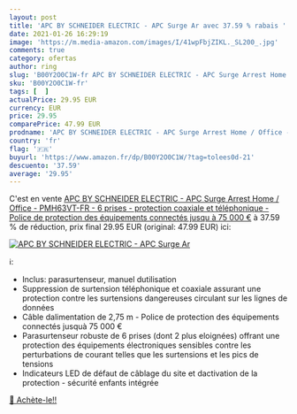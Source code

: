 ```yaml
---
layout: post
title: 'APC BY SCHNEIDER ELECTRIC - APC Surge Ar avec 37.59 % rabais '
date: 2021-01-26 16:29:19
image: 'https://m.media-amazon.com/images/I/41wpFbjZIKL._SL200_.jpg'
comments: true
category: ofertas
author: ring
slug: 'B00Y2O0C1W-fr APC BY SCHNEIDER ELECTRIC - APC Surge Arrest Home / Office...'
sku: 'B00Y2O0C1W-fr'
tags: [  ]
actualPrice: 29.95 EUR
currency: EUR
price: 29.95
comparePrice: 47.99 EUR
prodname: 'APC BY SCHNEIDER ELECTRIC - APC Surge Arrest Home / Office - PMH63VT-FR - 6 prises - protection coaxiale et téléphonique - Police de protection des équipements connectés jusqu à 75 000 €'
country: 'fr'
flag: '🇫🇷'
buyurl: 'https://www.amazon.fr/dp/B00Y2O0C1W/?tag=tolees0d-21'
descuento: '37.59'
average: '29.95'
---
```


C'est en vente [APC BY SCHNEIDER ELECTRIC - APC Surge Arrest Home / Office - PMH63VT-FR - 6 prises - protection coaxiale et téléphonique - Police de protection des équipements connectés jusqu à 75 000 €](https://www.amazon.fr/dp/B00Y2O0C1W/?tag=tolees0d-21)  à  37.59 % de réduction, prix final  29.95 EUR (original: 47.99 EUR) ici:

[![APC BY SCHNEIDER ELECTRIC - APC Surge Ar](https://m.media-amazon.com/images/I/41wpFbjZIKL._SL200_.jpg)](https://www.amazon.fr/dp/B00Y2O0C1W/?tag=tolees0d-21)

ℹ️:

- Inclus: parasurtenseur, manuel dutilisation
- Suppression de surtension téléphonique et coaxiale assurant une protection contre les surtensions dangereuses circulant sur les lignes de données
- Câble dalimentation de 2,75 m - Police de protection des équipements connectés jusquà 75 000 €
- Parasurtenseur robuste de 6 prises (dont 2 plus eloignées) offrant une protection des équipements électroniques sensibles contre les perturbations de courant telles que les surtensions et les pics de tensions
- Indicateurs LED de défaut de câblage du site et dactivation de la protection - sécurité enfants intégrée

[🛒 Achète-le!!](https://www.amazon.fr/dp/B00Y2O0C1W/?tag=tolees0d-21)
